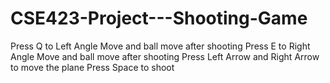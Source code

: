 # CSE423-Project---Shooting-Game
Press Q to Left Angle Move and ball move after shooting
Press E to Right Angle Move and ball move after shooting
Press Left Arrow and Right Arrow to move the plane
Press Space to shoot
